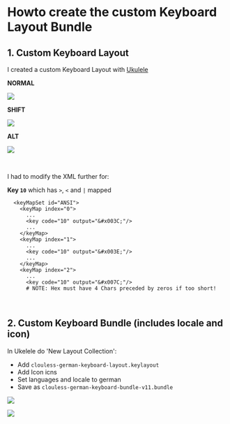 # Howto create the custom Keyboard Layout Bundle

## 1. Custom Keyboard Layout

I created a custom Keyboard Layout with [Ukulele](http://scripts.sil.org/cms/scripts/page.php?site_id=nrsi&id=ukelele)

**NORMAL**


![](https://clouless.github.io/macos-keyboard-remapping/ukulele-normal.png)

**SHIFT**

![](https://clouless.github.io/macos-keyboard-remapping/ukulele-shift.png)

**ALT**

![](https://clouless.github.io/macos-keyboard-remapping/ukulele-alt.png)

&nbsp;

I had to modify the XML further for:

**Key `10`** which has `>`, `<` and `|` mapped

```
  <keyMapSet id="ANSI">
    <keyMap index="0">
      ...
      <key code="10" output="&#x003C;"/>
      ...
    </keyMap>
    <keyMap index="1">
      ...
      <key code="10" output="&#x003E;"/>
      ...
    </keyMap>
    <keyMap index="2">
      ...
      <key code="10" output="&#x007C;"/>
      # NOTE: Hex must have 4 Chars preceded by zeros if too short!
```

&nbsp;

## 2. Custom Keyboard Bundle (includes locale and icon)

In Ukelele do 'New Layout Collection':

 * Add `clouless-german-keyboard-layout.keylayout`
 * Add Icon icns
 * Set languages and locale to german
 * Save as `clouless-german-keyboard-bundle-v11.bundle`

![](https://clouless.github.io/macos-keyboard-remapping/keyboard-bundle-01.png)

![](https://clouless.github.io/macos-keyboard-remapping/keyboard-bundle-02.png)
